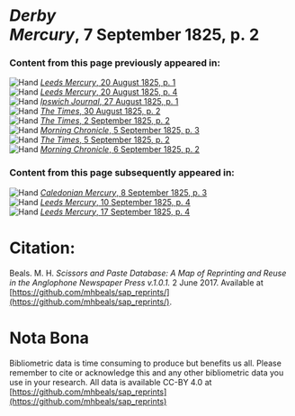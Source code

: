 # *Derby Mercury*, 7 September 1825, p. 2  
  
### Content from this page previously appeared in:  
![Hand](http://scissorsandpaste.net/wp-content/uploads/2017/06/smallhandpointer.png) [*Leeds Mercury*, 20 August 1825, p. 1](https://mhbeals.github.io/sap_html/Leeds-Mercury/Leeds-Mercury-20-August-1825-p-1)  
![Hand](http://scissorsandpaste.net/wp-content/uploads/2017/06/smallhandpointer.png) [*Leeds Mercury*, 20 August 1825, p. 4](https://mhbeals.github.io/sap_html/Leeds-Mercury/Leeds-Mercury-20-August-1825-p-4)  
![Hand](http://scissorsandpaste.net/wp-content/uploads/2017/06/smallhandpointer.png) [*Ipswich Journal*, 27 August 1825, p. 1](https://mhbeals.github.io/sap_html/Ipswich-Journal/Ipswich-Journal-27-August-1825-p-1)  
![Hand](http://scissorsandpaste.net/wp-content/uploads/2017/06/smallhandpointer.png) [*The Times*, 30 August 1825, p. 2](https://mhbeals.github.io/sap_html/The-Times/The-Times-30-August-1825-p-2)  
![Hand](http://scissorsandpaste.net/wp-content/uploads/2017/06/smallhandpointer.png) [*The Times*, 2 September 1825, p. 2](https://mhbeals.github.io/sap_html/The-Times/The-Times-2-September-1825-p-2)  
![Hand](http://scissorsandpaste.net/wp-content/uploads/2017/06/smallhandpointer.png) [*Morning Chronicle*, 5 September 1825, p. 3](https://mhbeals.github.io/sap_html/Morning-Chronicle/Morning-Chronicle-5-September-1825-p-3)  
![Hand](http://scissorsandpaste.net/wp-content/uploads/2017/06/smallhandpointer.png) [*The Times*, 5 September 1825, p. 2](https://mhbeals.github.io/sap_html/The-Times/The-Times-5-September-1825-p-2)  
![Hand](http://scissorsandpaste.net/wp-content/uploads/2017/06/smallhandpointer.png) [*Morning Chronicle*, 6 September 1825, p. 2](https://mhbeals.github.io/sap_html/Morning-Chronicle/Morning-Chronicle-6-September-1825-p-2)  
  
### Content from this page subsequently appeared in:  
![Hand](http://scissorsandpaste.net/wp-content/uploads/2017/06/smallhandpointer.png) [*Caledonian Mercury*, 8 September 1825, p. 3](https://mhbeals.github.io/sap_html/Caledonian-Mercury/Caledonian-Mercury-8-September-1825-p-3)  
![Hand](http://scissorsandpaste.net/wp-content/uploads/2017/06/smallhandpointer.png) [*Leeds Mercury*, 10 September 1825, p. 4](https://mhbeals.github.io/sap_html/Leeds-Mercury/Leeds-Mercury-10-September-1825-p-4)  
![Hand](http://scissorsandpaste.net/wp-content/uploads/2017/06/smallhandpointer.png) [*Leeds Mercury*, 17 September 1825, p. 4](https://mhbeals.github.io/sap_html/Leeds-Mercury/Leeds-Mercury-17-September-1825-p-4)  


# Citation: 

Beals. M. H. *Scissors and Paste Database: A Map of Reprinting and Reuse in the Anglophone Newspaper Press v.1.0.1.* 2 June 2017. Available at [https://github.com/mhbeals/sap_reprints/](https://github.com/mhbeals/sap_reprints/). 

# Nota Bona

Bibliometric data is time consuming to produce but benefits us all. Please remember to cite or acknowledge this and any other bibliometric data you use in your research. All data is available CC-BY 4.0 at [https://github.com/mhbeals/sap_reprints](https://github.com/mhbeals/sap_reprints)